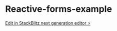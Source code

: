 # Reactive-forms-example

[Edit in StackBlitz next generation editor ⚡️](https://stackblitz.com/~/github.com/edwardgazitonline/Reactive-forms-example)
